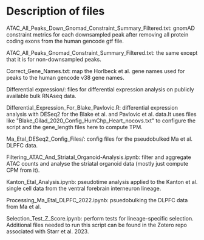 # Description of files

ATAC_All_Peaks_Down_Gnomad_Constraint_Summary_Filtered.txt: 
gnomAD constraint metrics for each downsampled peak after removing all protein coding exons from the human gencode gtf file.

ATAC_All_Peaks_Gnomad_Constraint_Summary_Filtered.txt: 
the same except that it is for non-downsampled peaks.

Correct_Gene_Names.txt: 
map the Horlbeck et al. gene names used for peaks to the human gencode v38 gene names.

Differential expression/: 
files for differential expression analysis on publicly available bulk RNAseq data.

Differential_Expression_For_Blake_Pavlovic.R: 
differential expression analysis with DESeq2 for the Blake et al. and Pavlovic et al. data.It uses files like "Blake_Gilad_2020_Config_HumChp_Heart_nocovs.txt" to configure the script and the gene_length files here to compute TPM.

Ma_Etal_DESeq2_Config_Files/: 
config files for the pseudobulked Ma et al. DLPFC data.

Filtering_ATAC_And_Striatal_Organoid-Analysis.ipynb: 
filter and aggregate ATAC counts and analyse the striatal organoid data (mostly just compute CPM from it).

Kanton_Etal_Analysis.ipynb: 
pseudotime analysis applied to the Kanton et al. single cell data from the ventral forebrain interneuron lineage.

Processing_Ma_Etal_DLPFC_2022.ipynb: 
psuedobulking the DLPFC data from Ma et al.

Selection_Test_Z_Score.ipynb: 
perform tests for lineage-specific selection. Additional files needed to run this script can be found in the Zotero repo associated with Starr et al. 2023. 
